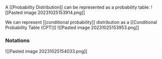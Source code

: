 A [[Probability Distribution]] can be represented as a probability table:
![[Pasted image 20231025153914.png]]

We can represent [[conditional probability]] distribution as a [[Conditional Probability Table (CPT)]]
![[Pasted image 20231025153953.png]]

### Notations
![[Pasted image 20231025154033.png]]
